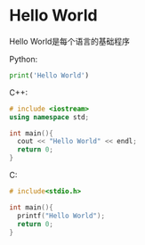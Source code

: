 # Hello World

Hello World是每个语言的基础程序

Python:

```Python
print('Hello World')
```

C++:

```cpp
# include <iostream>
using namespace std;

int main(){
  cout << "Hello World" << endl;
  return 0;
}
```

C:

```C
# include<stdio.h>

int main(){
  printf("Hello World");
  return 0;
}
```
